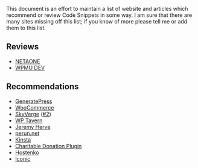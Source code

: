 This document is an effort to maintain a list of website and articles which recommend or review Code Snippets in some
way. I am sure that there are many sites missing off this list; if you know of more please tell me or add them to this
list.

## Reviews

- [NETAONE](http://netaone.com/wp/code-snippets/)
- [WPMU DEV](https://wpmudev.com/blog/wordpress-code-snippets/)

## Recommendations

- [GeneratePress](https://docs.generatepress.com/article/adding-php/)
- [WooCommerce](https://docs.woocommerce.com/document/customizing-theme-best-practices/)
- [SkyVerge](https://www.skyverge.com/blog/add-custom-code-to-wordpress/) ([#2](https://www.skyverge.com/blog/how-to-hide-sku-woocommerce-product-pages/))
- [WP Tavern](https://wptavern.com/how-to-extend-a-wordpress-plugin-without-losing-your-changes)
- [Jeremy Herve](https://jeremy.hu/all-about-jetpack-snow/#more-15634)
- [perun.net](https://www.perun.net/2012/12/05/wordpress-funktionen-aus-dem-admin-bereich-verwalten/)
- [Kinsta](https://kinsta.com/knowledgebase/add-code-wordpress-header-footer/)
- [Charitable Donation Plugin](https://www.wpcharitable.com/documentation/3-ways-to-add-code-customizations-to-your-site/)
- [Hostenko](https://hostenko.com/wpcafe/plugins/code-snippets-add-custom-code-in-wordpress/)
- [Iconic](https://iconicwp.com/blog/redirect-users-woocommerce-login-registration/)
